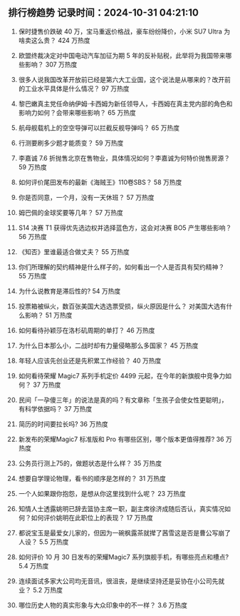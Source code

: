 
## 排行榜趋势 记录时间：2024-10-31 04:21:10
  
  1. 保时捷售价跌破 40 万，宝马重返价格战，豪车纷纷降价，小米 SU7 Ultra 为啥卖这么贵？ 424 万热度
    
  2. 欧盟终裁决定对中国电动汽车加征为期 5 年的反补贴税，此举将为我国带来哪些影响？ 307 万热度
    
  3. 很多人说我国改革开放前已经是第六大工业国，这个说法是从哪来的？改开前的工业水平具体是什么情况？ 97 万热度
    
  4. 黎巴嫩真主党任命纳伊姆·卡西姆为新任领导人，卡西姆在真主党内部的角色和影响力如何？会带来哪些影响？ 65 万热度
    
  5. 航母舰载机上的空空导弹可以拦截反舰导弹吗？ 65 万热度
    
  6. 行测要刷多少题才能质变？ 59 万热度
    
  7. 李嘉诚 7.6 折抛售北京在售物业，具体情况如何？李嘉诚为何特价抛售房源？ 59 万热度
    
  8. 如何评价尾田发布的最新《海贼王》110卷SBS？ 58 万热度
    
  9. 你是否同意，一个月，没有一天休班？ 57 万热度
    
  10. 姆巴佩的金球奖要等几年？ 57 万热度
    
  11. S14 决赛 T1 获得优先选边权并选择蓝色方，这会对决赛 BO5 产生哪些影响？ 56 万热度
    
  12. 《知否》里谁最适合做丈夫？ 55 万热度
    
  13. 你们所理解的契约精神是什么样子的，如何看出一个人是否具有契约精神？ 55 万热度
    
  14. 为什么说教育是滞后性的? 54 万热度
    
  15. 投票箱被纵火，数百张美国大选选票受损，纵火原因是什么？ 对美国大选有什么影响？ 51 万热度
    
  16. 如何看待孙颖莎在洛杉矶周期的单打？ 46 万热度
    
  17. 为什么日本那么小，二战时却有力量侵略那么多国家？ 45 万热度
    
  18. 年轻人应该先创业还是先积累工作经验？ 40 万热度
    
  19. 如何看待荣耀 Magic7 系列手机定价 4499 元起，在今年的新旗舰中竞争力如何？ 37 万热度
    
  20. 民间「一孕傻三年」的说法是真的吗？有文章称「生孩子会使女性更聪明」，有科学依据吗？ 37 万热度
    
  21. 简历的时间要拉长吗? 36 万热度
    
  22. 新发布的荣耀Magic7 标准版和 Pro 有哪些区别，哪个版本更值得推荐? 36 万热度
    
  23. 公务员行测上75的，做题状态是什么样？ 35 万热度
    
  24. 想要自学理论物理，看书的顺序是怎样的？ 31 万热度
    
  25. 一个人如果跟你抱怨，是想从你这里找到什么呢？ 23 万热度
    
  26. 知情人士透露姚明已辞去篮协主席一职，副主席徐济成随后否认，真实情况如何？如何评价姚明在此职位上的表现？ 17 万热度
    
  27. 都说宝玉是最爱女儿家的，但因为一碗枫露茶就撵了茜雪这是否是曹公写崩了人设？ 5.5 万热度
    
  28. 如何评价 10 月 30 日发布的荣耀Magic7 系列旗舰手机，有哪些亮点和槽点? 5.4 万热度
    
  29. 连续面试多家大公司均无音讯，很沮丧，是继续坚持还是妥协在小公司先就业？ 5.2 万热度
    
  30. 哪位历史人物的真实形象与大众印象中的不一样？ 3.6 万热度
    